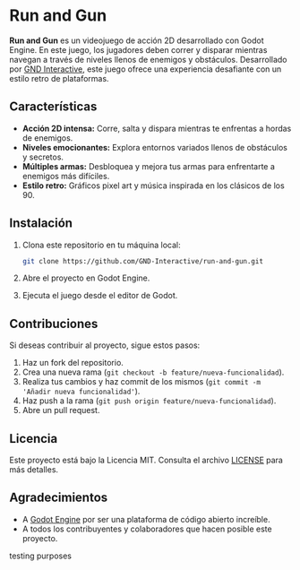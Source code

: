 
# Run and Gun

**Run and Gun** es un videojuego de acción 2D desarrollado con Godot Engine. En este juego, los jugadores deben correr y disparar mientras navegan a través de niveles llenos de enemigos y obstáculos. Desarrollado por [GND Interactive](https://github.com/GND-Interactive), este juego ofrece una experiencia desafiante con un estilo retro de plataformas.

## Características

- **Acción 2D intensa:** Corre, salta y dispara mientras te enfrentas a hordas de enemigos.
- **Niveles emocionantes:** Explora entornos variados llenos de obstáculos y secretos.
- **Múltiples armas:** Desbloquea y mejora tus armas para enfrentarte a enemigos más difíciles.
- **Estilo retro:** Gráficos pixel art y música inspirada en los clásicos de los 90.


## Instalación

1. Clona este repositorio en tu máquina local:

   ```bash
   git clone https://github.com/GND-Interactive/run-and-gun.git
   ```

2. Abre el proyecto en Godot Engine.
3. Ejecuta el juego desde el editor de Godot.


## Contribuciones

Si deseas contribuir al proyecto, sigue estos pasos:

1. Haz un fork del repositorio.
2. Crea una nueva rama (`git checkout -b feature/nueva-funcionalidad`).
3. Realiza tus cambios y haz commit de los mismos (`git commit -m 'Añadir nueva funcionalidad'`).
4. Haz push a la rama (`git push origin feature/nueva-funcionalidad`).
5. Abre un pull request.

## Licencia

Este proyecto está bajo la Licencia MIT. Consulta el archivo [LICENSE](LICENSE) para más detalles.

## Agradecimientos

- A [Godot Engine](https://godotengine.org/) por ser una plataforma de código abierto increíble.
- A todos los contribuyentes y colaboradores que hacen posible este proyecto.


testing purposes
